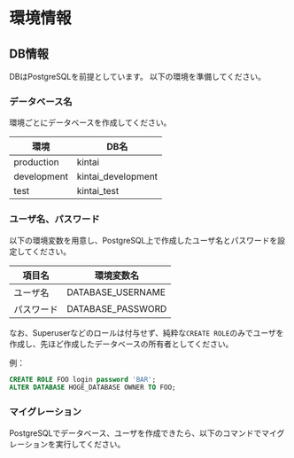 # 環境情報
## DB情報
DBはPostgreSQLを前提としています。
以下の環境を準備してください。

### データベース名
環境ごとにデータベースを作成してください。

| 環境 | DB名 |
|---|---|
| production | kintai |
| development | kintai_development |
| test | kintai_test |

### ユーザ名、パスワード
以下の環境変数を用意し、PostgreSQL上で作成したユーザ名とパスワードを設定してください。

| 項目名 | 環境変数名 |
|---|---|
| ユーザ名 | DATABASE_USERNAME |
| パスワード | DATABASE_PASSWORD |

なお、Superuserなどのロールは付与せず、純粋な`CREATE ROLE`のみでユーザを作成し、先ほど作成したデータベースの所有者としてください。

例：
```sql
CREATE ROLE FOO login password 'BAR';
ALTER DATABASE HOGE_DATABASE OWNER TO FOO;
```

### マイグレーション
PostgreSQLでデータベース、ユーザを作成できたら、以下のコマンドでマイグレーションを実行してください。

```

```

